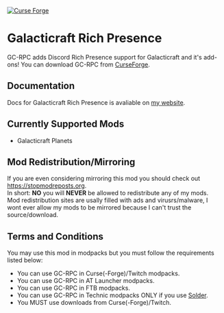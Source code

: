 [![Curse Forge](https://cf.way2muchnoise.eu/short_galacticraft-rpc_downloads.svg)](https://minecraft.curseforge.com/projects/galacticraft-rpc)
# Galacticraft Rich Presence
GC-RPC adds Discord Rich Presence support for Galacticraft and it's add-ons!
You can download GC-RPC from [CurseForge](https://minecraft.curseforge.com/projects/galacticraft-rpc).

## Documentation
Docs for Galacticraft Rich Presence is avaliable on [my website](https://joezwet.me/Galacticraft-RPC).

## Currently Supported Mods
* Galacticraft Planets


## Mod Redistribution/Mirroring
If you are even considering mirroring this mod you should check out https://stopmodreposts.org.
<br>
In short: **NO** you will **NEVER** be allowed to redistribute any of my mods.
<br>
Mod redistribution sites are usally filled with ads and virusrs/malware, I wont ever allow my mods to be mirrored because I can't trust the source/download.


## Terms and Conditions
You may use this mod in modpacks but you must follow the requirements listed below:

* You can use GC-RPC in Curse(-Forge)/Twitch modpacks.
* You can use GC-RPC in AT Launcher modpacks.
* You can use GC-RPC in FTB modpacks.
* You can use GC-RPC in Technic modpacks ONLY if you use [Solder](https://solder.io).
* You MUST use downloads from Curse(-Forge)/Twitch.
